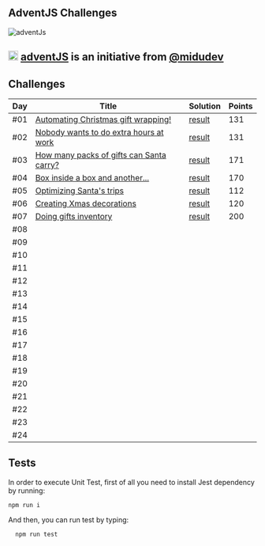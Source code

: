 ## AdventJS Challenges

![adventJs](https://i.imgur.com/iv17QFL.png)

## <img src="https://adventjs.dev/android-icon-192x192.png" width="20" height="20" /> <strong> [adventJS](https://adventjs.dev/es) is an initiative from [@midudev](https://midu.dev/)</strong>

## Challenges

| Day | Title                                                         | Solution                   | Points |
| --- | ------------------------------------------------------------- | -------------------------- | ------ |
| #01 | [Automating Christmas gift wrapping!](./day01/README.md)      | [result](./day01/day01.js) | 131    |
| #02 | [Nobody wants to do extra hours at work](./day02/README.md)   | [result](./day02/day02.js) | 131    |
| #03 | [How many packs of gifts can Santa carry?](./day03/README.md) | [result](./day03/day03.js) | 171    |
| #04 | [Box inside a box and another...](./day04/README.md)          | [result](./day04/day04.js) | 170    |
| #05 | [Optimizing Santa's trips](./day05/README.md)                 | [result](./day05/day05.js) | 112    |
| #06 | [Creating Xmas decorations](./day06/README.md)                | [result](./day06/day06.js) | 120    |
| #07 | [Doing gifts inventory](./day07/README.md)                    | [result](./day07/day07.js) | 200    |
| #08 |                                                               |                            |        |
| #09 |                                                               |                            |        |
| #10 |                                                               |                            |        |
| #11 |                                                               |                            |        |
| #12 |                                                               |                            |        |
| #13 |                                                               |                            |        |
| #14 |                                                               |                            |        |
| #15 |                                                               |                            |        |
| #16 |                                                               |                            |        |
| #17 |                                                               |                            |        |
| #18 |                                                               |                            |        |
| #19 |                                                               |                            |        |
| #20 |                                                               |                            |        |
| #21 |                                                               |                            |        |
| #22 |                                                               |                            |        |
| #23 |                                                               |                            |        |
| #24 |                                                               |                            |        |

## Tests

In order to execute Unit Test, first of all you need to install Jest dependency by running:

```
npm run i
```

And then, you can run test by typing:

```
  npm run test
```
